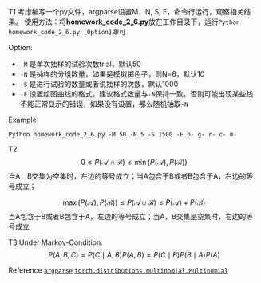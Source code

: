 T1
考虑编写一个py文件，argparse设置M，N, S, F，命令行运行，观察相关结果。
使用方法：将**homework_code_2_6.py**放在工作目录下，运行`Python homework_code_2_6.py [Option]`即可

Option:
- `-M` 是单次抽样的试验次数trial，默认50
- `-N` 是抽样的分组数量，如果是模拟掷色子，则N=6，默认10
- `-S` 是进行试验的数量或者说抽样的次数，默认1000
- `-F` 设置绘图曲线的格式，建议格式数量与`-N`保持一致。否则可能出现某些线不能正常显示的错误，如果没有设置，那么随机抽取`-N`

Example

`Python homework_code_2_6.py -M 50 -N 5 -S 1500 -F b- g- r- c- m-`


T2
$$
0 \leqslant P(\mathcal{A} \cap \mathcal{B}) \leqslant \min{(P(\mathcal{A}) , P(\mathcal{B}))}
$$
当A，B交集为空集时，左边的等号成立；当A包含于B或者B包含于A，右边的等号成立；

$$
\max{(P(\mathcal{A}) , P(\mathcal{B}))} \leqslant P(\mathcal{A} \cup  \mathcal{B}) \leqslant P(\mathcal{A})+P(\mathcal{B})
$$
当A包含于B或者B包含于A，左边的等号成立；当A，B交集是空集时，右边的等号成立

T3
Under Markov-Condition:
$$
P(A, B, C) = P(C \mid A,B)P(A, B) = P(C \mid B)P(B \mid A)P(A)
$$

Reference
[`argparse`](https://docs.python.org/zh-cn/3/library/argparse.html)
[`torch.distributions.multinomial.Multinomial`](https://pytorch.org/docs/stable/distributions.html#multinomial)

